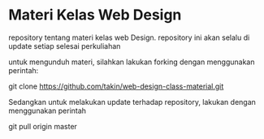 # Materi Kelas Web Design

repository tentang materi kelas web Design. repository ini akan selalu di update setiap selesai perkuliahan

untuk mengunduh materi, silahkan lakukan forking dengan menggunakan perintah:

git clone https://github.com/takin/web-design-class-material.git

Sedangkan untuk melakukan update terhadap repository, lakukan dengan menggunakan perintah

git pull origin master